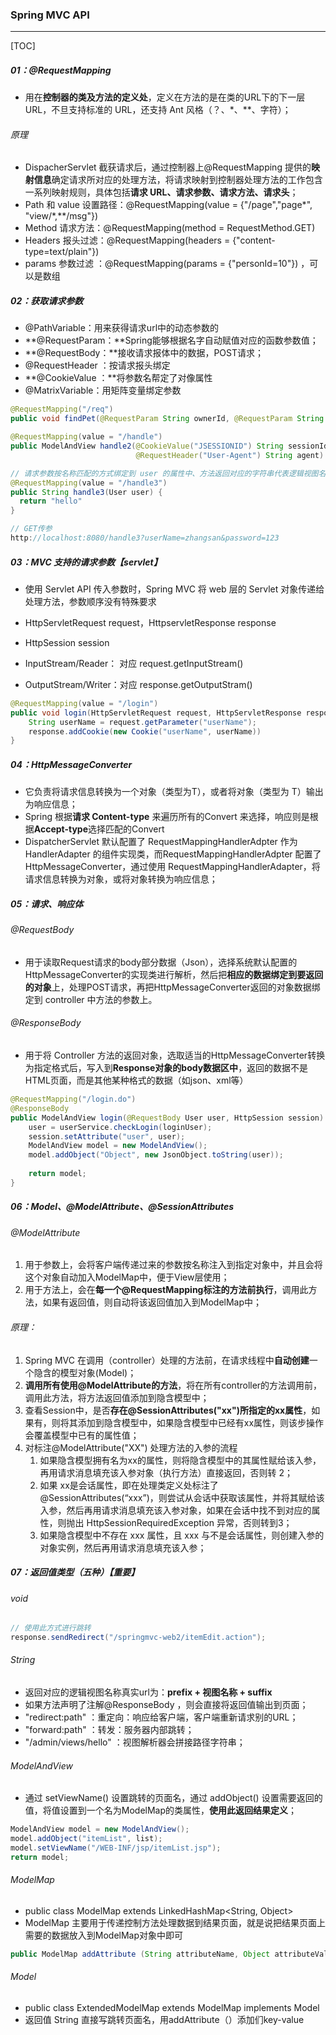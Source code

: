 ### Spring MVC API

------

[TOC]

##### 01：@RequestMapping

- 用在**控制器的类及方法的定义处**，定义在方法的是在类的URL下的下一层URL，不旦支持标准的 URL，还支持 Ant 风格（？、*、**、字符）；


###### 原理

- DispacherServlet 截获请求后，通过控制器上@RequestMapping 提供的**映射信息**确定请求所对应的处理方法，将请求映射到控制器处理方法的工作包含一系列映射规则，具体包括**请求 URL、请求参数、请求方法、请求头**；
- Path 和 value 设置路径：@RequestMapping(value = {"/page","page*", "view/*,**/msg"})
- Method 请求方法：@RequestMapping(method = RequestMethod.GET)
- Headers 报头过滤：@RequestMapping(headers = {"content-type=text/plain"}) 
- params 参数过滤 ：@RequestMapping(params = {"personId=10"}) ，可以是数组

##### 02：获取请求参数

- @PathVariable：用来获得请求url中的动态参数的
- **@RequestParam：**Spring能够根据名字自动赋值对应的函数参数值；
- **@RequestBody：**接收请求报体中的数据，POST请求；
- @RequestHeader ：按请求报头绑定
- **@CookieValue ：**将参数名帮定了对像属性
- @MatrixVariable：用矩阵变量绑定参数

```java
@RequestMapping("/req")
public void findPet(@RequestParam String ownerId, @RequestParam String petId)

@RequestMapping(value = "/handle")
public ModelAndView handle2(@CookieValue("JSESSIONID") String sessionId,
                            @RequestHeader("User-Agent") String agent)

// 请求参数按名称匹配的方式绑定到 user 的属性中、方法返回对应的字符串代表逻辑视图名
@RequestMapping(value = "/handle3")
public String handle3(User user) {
  return "hello"
}

// GET传参
http://localhost:8080/handle3?userName=zhangsan&password=123
```

##### 03：MVC 支持的请求参数【servlet】

-  使用 Servlet API 传入参数时，Spring MVC 将 web 层的 Servlet 对象传递给处理方法，参数顺序没有特殊要求

-  HttpServletRequest request，HttpservletResponse response
- HttpSession session
- InputStream/Reader： 对应 request.getInputStream()
- OutputStream/Writer：对应 response.getOutputStram()

```JAVA
@RequestMapping(value = "/login")
public void login(HttpServletRequest request, HttpServletResponse response) {
    String userName = request.getParameter("userName");
    response.addCookie(new Cookie("userName", userName))
}
```

##### 04：HttpMessageConverter

- 它负责将请求信息转换为一个对象（类型为T），或者将对象（类型为 T）输出为响应信息；
- Spring 根据**请求 Content-type** 来遍历所有的Convert 来选择，响应则是根据**Accept-type**选择匹配的Convert
- DispatcherServlet 默认配置了 RequestMappingHandlerAdpter 作为 HandlerAdapter 的组件实现类，而RequestMappingHandlerAdpter 配置了HttpMessageConverter，通过使用 RequestMappingHandlerAdapter，将请求信息转换为对象，或将对象转换为响应信息；

##### 05：请求、响应体

###### @RequestBody

- 用于读取Request请求的body部分数据（Json），选择系统默认配置的HttpMessageConverter的实现类进行解析，然后把**相应的数据绑定到要返回的对象**上，处理POST请求，再把HttpMessageConverter返回的对象数据绑定到 controller 中方法的参数上。

###### @ResponseBody

- 用于将 Controller 方法的返回对象，选取适当的HttpMessageConverter转换为指定格式后，写入到**Response对象的body数据区中**，返回的数据不是HTML页面，而是其他某种格式的数据（如json、xml等）

```java
@RequestMapping("/login.do")
@ResponseBody
public ModelAndView login(@RequestBody User user, HttpSession session) {
    user = userService.checkLogin(loginUser);
    session.setAttribute("user", user);
    ModelAndView model = new ModelAndView();
	model.addObject("Object", new JsonObject.toString(user));
    
    return model;
}
```

##### 06：Model、@ModelAttribute、@SessionAttributes

###### @ModelAttribute

1. 用于参数上，会将客户端传递过来的参数按名称注入到指定对象中，并且会将这个对象自动加入ModelMap中，便于View层使用；
2. 用于方法上，会在**每一个@RequestMapping标注的方法前执行**，调用此方法，如果有返回值，则自动将该返回值加入到ModelMap中；

###### 原理：

1. Spring MVC 在调用（controller）处理的方法前，在请求线程中**自动创建**一个隐含的模型对象(Model)；
2. **调用所有使用@ModelAttribute的方法**，将在所有controller的方法调用前，调用此方法，将方法返回值添加到隐含模型中；
3. 查看Session中，是否**存在@SessionAttributes("xx")所指定的xx属性**，如果有，则将其添加到隐含模型中，如果隐含模型中已经有xx属性，则该步操作会覆盖模型中已有的属性值；
4. 对标注@ModelAttribute("XX") 处理方法的入参的流程
   1. 如果隐含模型拥有名为xx的属性，则将隐含模型中的其属性赋给该入参，再用请求消息填充该入参对象（执行方法）直接返回，否则转 2；
   2. 如果 xx是会话属性，即在处理类定义处标注了@SessionAttributes(“xxx”)，则尝试从会话中获取该属性，并将其赋给该入参，然后再用请求消息填充该入参对象，如果在会话中找不到对应的属性，则抛出 HttpSessionRequiredException 异常，否则转到3；
   3. 如果隐含模型中不存在 xxx 属性，且 xxx 与不是会话属性，则创建入参的对象实例，然后再用请求消息填充该入参；

##### 07：返回值类型（五种）【重要】

###### void

```java
// 使用此方式进行跳转
response.sendRedirect("/springmvc-web2/itemEdit.action");
```

###### String

- 返回对应的逻辑视图名称真实url为：**prefix + 视图名称 + suffix** 
- 如果方法声明了注解@ResponseBody ，则会直接将返回值输出到页面；
- "redirect:path" ：重定向：响应给客户端，客户端重新请求别的URL；
- "forward:path" ：转发：服务器内部跳转；
- "/admin/views/hello" ：视图解析器会拼接路径字符串；

###### ModelAndView

- 通过 setViewName() 设置跳转的页面名，通过 addObject() 设置需要返回的值，将值设置到一个名为ModelMap的类属性，**使用此返回结果定义**；


```java
ModelAndView model = new ModelAndView();
model.addObject("itemList", list);
model.setViewName("/WEB-INF/jsp/itemList.jsp");
return model;
```

###### ModelMap

- public class ModelMap extends LinkedHashMap<String, Object>
- ModelMap 主要用于传递控制方法处理数据到结果页面，就是说把结果页面上需要的数据放入到ModelMap对象中即可

```java
public ModelMap addAttribute (String attributeName, Object attributeValue) {...}
```

###### Model

- public class ExtendedModelMap extends ModelMap implements Model
- 返回值 String 直接写跳转页面名，用addAttribute（）添加们key-value

